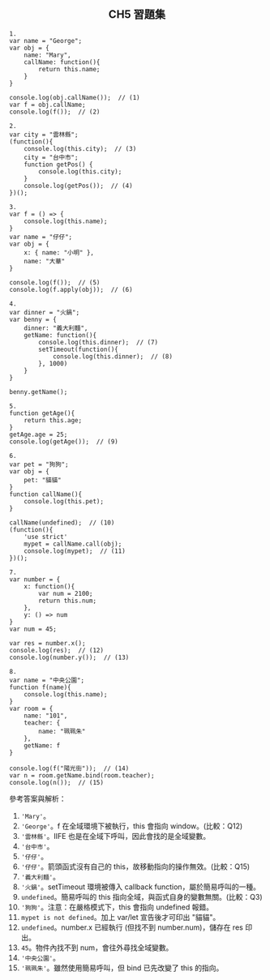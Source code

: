 <h2 align="center">CH5 習題集</h2>

```
1.
var name = "George";
var obj = {
    name: "Mary",
    callName: function(){
        return this.name;
    }
}

console.log(obj.callName());  // (1)
var f = obj.callName;
console.log(f());  // (2)
```
```
2.
var city = "雲林縣";
(function(){
    console.log(this.city);  // (3)
    city = "台中市";
    function getPos() {
        console.log(this.city);
    }
    console.log(getPos());  // (4)
})();
```
```
3.
var f = () => {
    console.log(this.name);
}
var name = "仔仔";
var obj = {
    x: { name: "小明" },
    name: "大華"
}

console.log(f());  // (5)
console.log(f.apply(obj));  // (6)
```
```
4.
var dinner = "火鍋";
var benny = {
    dinner: "義大利麵",
    getName: function(){
        console.log(this.dinner);  // (7)
        setTimeout(function(){
            console.log(this.dinner);  // (8)
        }, 1000)
    }
}

benny.getName();
```
```
5.
function getAge(){
    return this.age;
}
getAge.age = 25;
console.log(getAge());  // (9)
```
```
6.
var pet = "狗狗";
var obj = {
    pet: "貓貓"
}
function callName(){
    console.log(this.pet);
}

callName(undefined);  // (10)
(function(){
    'use strict'
    mypet = callName.call(obj);
    console.log(mypet);  // (11)
})();
```
```
7.
var number = {
    x: function(){
        var num = 2100;
        return this.num;
    },
    y: () => num
}
var num = 45;

var res = number.x();
console.log(res);  // (12)
console.log(number.y());  // (13)
```
```
8.
var name = "中央公園";
function f(name){
    console.log(this.name);
}
var room = {
    name: "101",
    teacher: {
        name: "珮珮朱"
    },
    getName: f
}

console.log(f("陽光街"));  // (14)
var n = room.getName.bind(room.teacher);
console.log(n());  // (15)
```


參考答案與解析：
1. `'Mary'`。
2. `'George'`。f 在全域環境下被執行，this 會指向 window。(比較：Q12)
3. `'雲林縣'`。IIFE 也是在全域下呼叫，因此會找的是全域變數。
4. `'台中市'`。
5. `'仔仔'`。
6. `'仔仔'`。箭頭函式沒有自己的 this，故移動指向的操作無效。(比較：Q15)
7. `'義大利麵'`。
8. `'火鍋'`。setTimeout 環境被傳入 callback function，屬於簡易呼叫的一種。
9. `undefined`。簡易呼叫的 this 指向全域，與函式自身的變數無關。(比較：Q3)
10. `'狗狗'`。注意：在嚴格模式下，this 會指向 undefined 報錯。
11. `mypet is not defined`。加上 var/let 宣告後才可印出 "貓貓"。
12. `undefined`。number.x 已經執行 (但找不到 number.num)，儲存在 res 印出。 
13. `45`。物件內找不到 num，會往外尋找全域變數。
14. `'中央公園'`。
15. `'珮珮朱'`。雖然使用簡易呼叫，但 bind 已先改變了 this 的指向。
